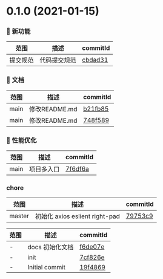 # 0.1.0 (2021-01-15)

### 🌟 新功能
范围|描述|commitId
--|--|--
 提交规范 | 代码提交规范 | [cbdad31](https://github.com/Mrqi215/front-cli/commit/cbdad31)


### 📝 文档
范围|描述|commitId
--|--|--
 main | 修改README.md | [b21fb85](https://github.com/Mrqi215/front-cli/commit/b21fb85)
 main | 修改README.md | [748f589](https://github.com/Mrqi215/front-cli/commit/748f589)


### 🚀 性能优化
范围|描述|commitId
--|--|--
 main | 项目多入口 | [7f6df6a](https://github.com/Mrqi215/front-cli/commit/7f6df6a)


### chore
范围|描述|commitId
--|--|--
 master | 初始化 axios eslient right-pad | [79753c9](https://github.com/Mrqi215/front-cli/commit/79753c9)


范围|描述|commitId
--|--|--
 - | docs 初始化文档 | [f6de07e](https://github.com/Mrqi215/front-cli/commit/f6de07e)
 - | init | [7cf826e](https://github.com/Mrqi215/front-cli/commit/7cf826e)
 - | Initial commit | [19f4869](https://github.com/Mrqi215/front-cli/commit/19f4869)

